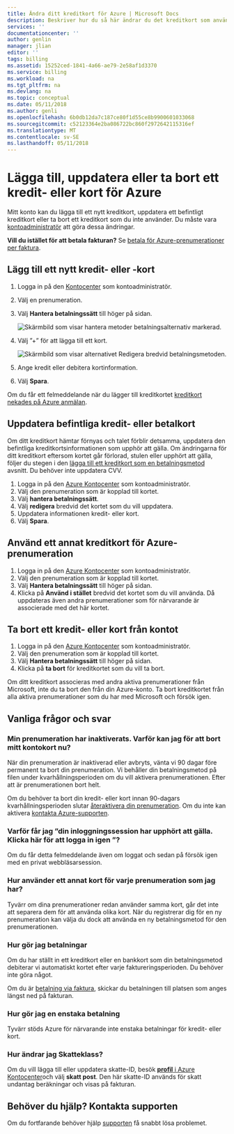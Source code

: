 ```yaml
---
title: Ändra ditt kreditkort för Azure | Microsoft Docs
description: Beskriver hur du så här ändrar du det kreditkort som används för att betala för en Azure-prenumeration
services: ''
documentationcenter: ''
author: genlin
manager: jlian
editor: ''
tags: billing
ms.assetid: 15252ced-1841-4a66-ae79-2e58af1d3370
ms.service: billing
ms.workload: na
ms.tgt_pltfrm: na
ms.devlang: na
ms.topic: conceptual
ms.date: 05/11/2018
ms.author: genli
ms.openlocfilehash: 6b0db12da7c187ce80f1d55ce8b9900601033068
ms.sourcegitcommit: c52123364e2ba086722bc860f2972642115316ef
ms.translationtype: MT
ms.contentlocale: sv-SE
ms.lasthandoff: 05/11/2018
---
```

# <a name="add-update-or-remove-a-credit-or-debit-card-for-azure"></a>Lägga till, uppdatera eller ta bort ett kredit- eller kort för Azure

Mitt konto kan du lägga till ett nytt kreditkort, uppdatera ett befintligt kreditkort eller ta bort ett kreditkort som du inte använder. Du måste vara [kontoadministratör](billing-subscription-transfer.md#whoisaa) att göra dessa ändringar.

**Vill du istället för att betala fakturan?** Se [betala för Azure-prenumerationer per faktura](billing-how-to-pay-by-invoice.md).
 
<a id="addcard"></a>

## <a name="add-a-new-credit-or-debit-card"></a>Lägg till ett nytt kredit- eller -kort

1. Logga in på den [Kontocenter](https://account.windowsazure.com/Subscriptions) som kontoadministratör.
1. Välj en prenumeration.
1. Välj **Hantera betalningssätt** till höger på sidan.

    ![Skärmbild som visar hantera metoder betalningsalternativ markerad.](./media/billing-how-to-change-credit-card/changesub_new.png)
1. Välj ”+” för att lägga till ett kort.

    ![Skärmbild som visar alternativet Redigera bredvid betalningsmetoden.](./media/billing-how-to-change-credit-card/editcard_new.png)
1. Ange kredit eller debitera kortinformation.
1. Välj **Spara**. 

Om du får ett felmeddelande när du lägger till kreditkortet [kreditkort nekades på Azure anmälan](billing-credit-card-fails-during-azure-sign-up.md).

## <a name="update-existing-credit-or-debit-card"></a>Uppdatera befintliga kredit- eller betalkort

Om ditt kreditkort hämtar förnyas och talet förblir detsamma, uppdatera den befintliga kreditkortsinformationen som upphör att gälla. Om ändringarna för ditt kreditkort eftersom kortet går förlorad, stulen eller upphört att gälla, följer du stegen i den [lägga till ett kreditkort som en betalningsmetod](#addcard) avsnitt. Du behöver inte uppdatera CVV.

1. Logga in på den [Azure Kontocenter](https://account.windowsazure.com/Subscriptions) som kontoadministratör.
1. Välj den prenumeration som är kopplad till kortet.
1. Välj **hantera betalningssätt**.
1. Välj **redigera** bredvid det kortet som du vill uppdatera.
1. Uppdatera informationen kredit- eller kort.
1. Välj **Spara**.

## <a name="use-a-different-credit-card-for-the-azure-subscription"></a>Använd ett annat kreditkort för Azure-prenumeration

1. Logga in på den [Azure Kontocenter](https://account.windowsazure.com/Subscriptions) som kontoadministratör.
1. Välj den prenumeration som är kopplad till kortet.
1. Välj **Hantera betalningssätt** till höger på sidan.
1. Klicka på **Använd i stället** bredvid det kortet som du vill använda. Då uppdateras även andra prenumerationer som för närvarande är associerade med det här kortet. 

## <a name="remove-a-credit-or-debit-card-from-the-account"></a>Ta bort ett kredit- eller kort från kontot

1. Logga in på den [Azure Kontocenter](https://account.windowsazure.com/Subscriptions) som kontoadministratör.
1. Välj den prenumeration som är kopplad till kortet.
3. Välj **Hantera betalningssätt** till höger på sidan.
4. Klicka på **ta bort** för kreditkortet som du vill ta bort.

Om ditt kreditkort associeras med andra aktiva prenumerationer från Microsoft, inte du ta bort den från din Azure-konto. Ta bort kreditkortet från alla aktiva prenumerationer som du har med Microsoft och försök igen.

## <a name="frequently-asked-questions"></a>Vanliga frågor och svar

### <a name="my-subscription-is-disabled-why-cant-i-remove-my-credit-card-now"></a>Min prenumeration har inaktiverats. Varför kan jag för att bort mitt kontokort nu?

När din prenumeration är inaktiverad eller avbryts, vänta vi 90 dagar före permanent ta bort din prenumeration. Vi behåller din betalningsmetod på filen under kvarhållningsperioden om du vill aktivera prenumerationen. Efter att är prenumerationen bort helt.

Om du behöver ta bort din kredit- eller kort innan 90-dagars kvarhållningsperioden slutar [återaktivera din prenumeration](billing-subscription-become-disable.md). Om du inte kan aktivera [kontakta Azure-supporten](https://portal.azure.com/?#blade/Microsoft_Azure_Support/HelpAndSupportBlade).

### <a name="why-do-i-keep-getting-your-login-session-has-expired-please-click-here-to-log-back-in"></a>Varför får jag ”din inloggningssession har upphört att gälla. Klicka här för att logga in igen ”?

Om du får detta felmeddelande även om loggat och sedan på försök igen med en privat webbläsarsession.

### <a name="how-do-i-use-a-different-card-for-each-subscription-i-have"></a>Hur använder ett annat kort för varje prenumeration som jag har?

Tyvärr om dina prenumerationer redan använder samma kort, går det inte att separera dem för att använda olika kort. När du registrerar dig för en ny prenumeration kan välja du dock att använda en ny betalningsmetod för den prenumerationen.

### <a name="how-do-i-make-payments"></a>Hur gör jag betalningar

Om du har ställt in ett kreditkort eller en bankkort som din betalningsmetod debiterar vi automatiskt kortet efter varje faktureringsperioden. Du behöver inte göra något.

Om du är [betalning via faktura](billing-how-to-pay-by-invoice.md), skickar du betalningen till platsen som anges längst ned på fakturan.

### <a name="how-do-i-make-a-one-time-payment"></a>Hur gör jag en enstaka betalning

Tyvärr stöds Azure för närvarande inte enstaka betalningar för kredit- eller kort. 

### <a name="how-do-i-change-the-tax-id"></a>Hur ändrar jag Skatteklass?

Om du vill lägga till eller uppdatera skatte-ID, besök [ **profil** i Azure Kontocenter](https://account.azure.com/Profile)och välj **skatt post**. Den här skatte-ID används för skatt undantag beräkningar och visas på fakturan.

## <a name="need-help-contact-support"></a>Behöver du hjälp? Kontakta supporten

Om du fortfarande behöver hjälp [supporten](https://portal.azure.com/?#blade/Microsoft_Azure_Support/HelpAndSupportBlade) få snabbt lösa problemet.
